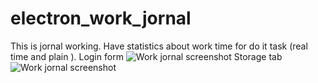 # electron_work_jornal

This is jornal working. Have statistics about work time for do it task (real time and plain ).
Login form
![Work jornal screenshot](https://raw.githubusercontent.com/eagle7410/electron-work-jornal/login.jpg)
Storage tab
![Work jornal screenshot](https://raw.githubusercontent.com/eagle7410/electron-work-jornal/storage.jpg)
